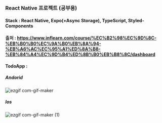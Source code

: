 ### React Native 프로젝트 (공부용)

#### Stack : React Native, Expo(+Async Storage), TypeScript, Styled-Components

#### 출처 : https://www.inflearn.com/course/%EC%B2%98%EC%9D%8C-%EB%B0%B0%EC%9A%B0%EB%8A%94-%EB%A6%AC%EC%95%A1%ED%8A%B8-%EB%84%A4%EC%9D%B4%ED%8B%B0%EB%B8%8C/dashboard

#### TodoApp : 
##### Andorid
![ezgif com-gif-maker](https://user-images.githubusercontent.com/83868515/173103211-1318dc29-f07e-4712-bd20-cae262910fc8.gif)

##### Ios
![ezgif com-gif-maker (1)](https://user-images.githubusercontent.com/83868515/173103420-dad3c46f-b80a-439f-bfea-ab1f90cad6c7.gif)
